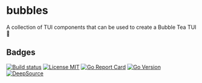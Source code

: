 # bubbles

A collection of TUI components that can be used to create a Bubble Tea TUI 🫧

## Badges

[![Build status](https://img.shields.io/github/actions/workflow/status/purpleclay/bubbles/ci.yml?style=flat-square&logo=go)](https://github.com/purpleclay/bubbles/actions?workflow=ci)
[![License MIT](https://img.shields.io/badge/license-MIT-blue.svg?style=flat-square)](/LICENSE)
[![Go Report Card](https://goreportcard.com/badge/github.com/purpleclay/bubbles?style=flat-square)](https://goreportcard.com/report/github.com/purpleclay/bubbles)
[![Go Version](https://img.shields.io/github/go-mod/go-version/purpleclay/bubbles.svg?style=flat-square)](go.mod)
[![DeepSource](https://app.deepsource.com/gh/purpleclay/bubbles.svg/?label=active+issues&show_trend=false&token=k-83lJvoILh_8GctZKOoRPaz)](https://app.deepsource.com/gh/purpleclay/bubbles/)
